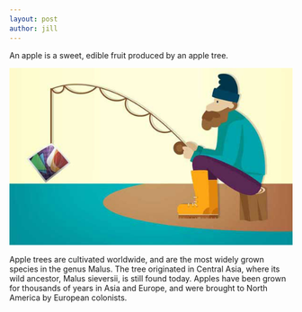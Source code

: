 ```yaml
---
layout: post
author: jill
---
```

An apple is a sweet, edible fruit produced by an apple tree.

<img src="/assets/img/posts/how-to-fetch-images-from-jekyll-post.jpg">

Apple trees are cultivated worldwide, and are the most widely grown species in
the genus Malus. The tree originated in Central Asia, where its wild ancestor,
Malus sieversii, is still found today. Apples have been grown for thousands of
years in Asia and Europe, and were brought to North America by European
colonists.